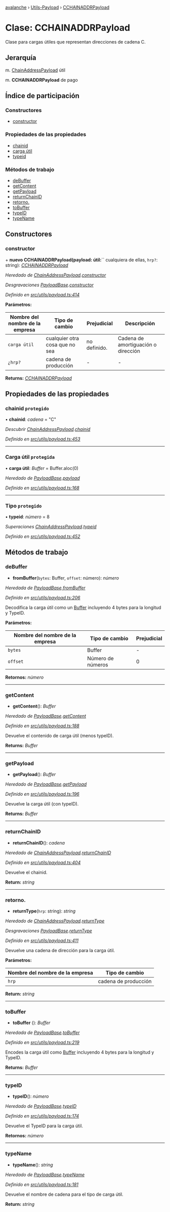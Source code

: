 [avalanche](../README.md) › [Utils-Payload](../modules/utils_payload.md) › [CCHAINADDRPayload](utils_payload.cchainaddrpayload.md)

# Clase: CCHAINADDRPayload

Clase para cargas útiles que representan direcciones de cadena C.

## Jerarquía

m. [ChainAddressPayload](utils_payload.chainaddresspayload.md) útil

m. **CCHAINADDRPayload** de pago

## Índice de participación

### Constructores

* [constructor](utils_payload.cchainaddrpayload.md#constructor)

### Propiedades de las propiedades

* [chainid](utils_payload.cchainaddrpayload.md#protected-chainid)
* [carga útil](utils_payload.cchainaddrpayload.md#protected-payload)
* [typeid](utils_payload.cchainaddrpayload.md#protected-typeid)

### Métodos de trabajo

* [deBuffer](utils_payload.cchainaddrpayload.md#frombuffer)
* [getContent](utils_payload.cchainaddrpayload.md#getcontent)
* [getPayload](utils_payload.cchainaddrpayload.md#getpayload)
* [returnChainID](utils_payload.cchainaddrpayload.md#returnchainid)
* [retorno.](utils_payload.cchainaddrpayload.md#returntype)
* [toBuffer](utils_payload.cchainaddrpayload.md#tobuffer)
* [typeID](utils_payload.cchainaddrpayload.md#typeid)
* [typeName](utils_payload.cchainaddrpayload.md#typename)

## Constructores

### constructor

\+ **nuevo CCHAINADDRPayload(payload: útil:**`` cualquiera de ellas, `hrp?`: string): *[CCHAINADDRPayload](utils_payload.cchainaddrpayload.md)*

*Heredado de [ChainAddressPayload](utils_payload.chainaddresspayload.md).[constructor](utils_payload.chainaddresspayload.md#constructor)*

*Desgravaciones [PayloadBase](utils_payload.payloadbase.md).[constructor](utils_payload.payloadbase.md#constructor)*

*Definido en [src/utils/payload.ts:414](https://github.com/ava-labs/avalanchejs/blob/ae78dee/src/utils/payload.ts#L414)*

**Parámetros:**

| Nombre del nombre de la empresa | Tipo de cambio | Prejudicial | Descripción |
------ | ------ | ------ | ------ |
| `carga útil` | cualquier otra cosa que no sea | no definido. | Cadena de amortiguación o dirección |
| `¿hrp?` | cadena de producción | - | - |

**Returns:** *[CCHAINADDRPayload](utils_payload.cchainaddrpayload.md)*

## Propiedades de las propiedades

### chainid `protegido`

• **chainid**: *cadena* = "C"

*Descubrir [ChainAddressPayload](utils_payload.chainaddresspayload.md).[chainid](utils_payload.chainaddresspayload.md#protected-chainid)*

*Definido en [src/utils/payload.ts:453](https://github.com/ava-labs/avalanchejs/blob/ae78dee/src/utils/payload.ts#L453)*

___

### Carga útil `protegida`

• **carga útil**: *Buffer* = Buffer.aloc(0)

*Heredado de [PayloadBase](utils_payload.payloadbase.md).[payload](utils_payload.payloadbase.md#protected-payload)*

*Definido en [src/utils/payload.ts:168](https://github.com/ava-labs/avalanchejs/blob/ae78dee/src/utils/payload.ts#L168)*

___

### Tipo `protegido`

• **typeid**: *número* = 8

*Superaciones [ChainAddressPayload](utils_payload.chainaddresspayload.md).[typeid](utils_payload.chainaddresspayload.md#protected-typeid)*

*Definido en [src/utils/payload.ts:452](https://github.com/ava-labs/avalanchejs/blob/ae78dee/src/utils/payload.ts#L452)*

## Métodos de trabajo

### deBuffer

- **fromBuffer**(`bytes`: Buffer, `offset`: número): *número*

*Heredada de [PayloadBase](utils_payload.payloadbase.md).[fromBuffer](utils_payload.payloadbase.md#frombuffer)*

*Definido en [src/utils/payload.ts:206](https://github.com/ava-labs/avalanchejs/blob/ae78dee/src/utils/payload.ts#L206)*

Decodifica la carga útil como un [Buffer](https://github.com/feross/buffer) incluyendo 4 bytes para la longitud y TypeID.

**Parámetros:**

| Nombre del nombre de la empresa | Tipo de cambio | Prejudicial |
------ | ------ | ------ |
| `bytes` | Buffer | - |
| `offset` | Número de números | 0 |

**Retornos:** *número*

___

### getContent

- **getContent**(): *Buffer*

*Heredado de [PayloadBase](utils_payload.payloadbase.md).[getContent](utils_payload.payloadbase.md#getcontent)*

*Definido en [src/utils/payload.ts:188](https://github.com/ava-labs/avalanchejs/blob/ae78dee/src/utils/payload.ts#L188)*

Devuelve el contenido de carga útil (menos typeID).

**Returns:** *Buffer*

___

### getPayload

- **getPayload**(): *Buffer*

*Heredado de [PayloadBase](utils_payload.payloadbase.md).[getPayload](utils_payload.payloadbase.md#getpayload)*

*Definido en [src/utils/payload.ts:196](https://github.com/ava-labs/avalanchejs/blob/ae78dee/src/utils/payload.ts#L196)*

Devuelve la carga útil (con typeID).

**Returns:** *Buffer*

___

### returnChainID

- **returnChainID**(): *cadena*

*Heredado de [ChainAddressPayload](utils_payload.chainaddresspayload.md).[returnChainID](utils_payload.chainaddresspayload.md#returnchainid)*

*Definido en [src/utils/payload.ts:404](https://github.com/ava-labs/avalanchejs/blob/ae78dee/src/utils/payload.ts#L404)*

Devuelve el chainid.

**Return:** *string*

___

### retorno.

- **returnType**(`hrp`: string): *string*

*Heredado de [ChainAddressPayload](utils_payload.chainaddresspayload.md).[returnType](utils_payload.chainaddresspayload.md#returntype)*

*Desgravaciones [PayloadBase](utils_payload.payloadbase.md).[returnType](utils_payload.payloadbase.md#abstract-returntype)*

*Definido en [src/utils/payload.ts:411](https://github.com/ava-labs/avalanchejs/blob/ae78dee/src/utils/payload.ts#L411)*

Devuelve una cadena de dirección para la carga útil.

**Parámetros:**

| Nombre del nombre de la empresa | Tipo de cambio |
------ | ------ |
| `hrp` | cadena de producción |

**Return:** *string*

___

### toBuffer

- **toBuffer** (): *Buffer*

*Heredada de [PayloadBase](utils_payload.payloadbase.md).[toBuffer](utils_payload.payloadbase.md#tobuffer)*

*Definido en [src/utils/payload.ts:219](https://github.com/ava-labs/avalanchejs/blob/ae78dee/src/utils/payload.ts#L219)*

Encodes la carga útil como [Buffer](https://github.com/feross/buffer) incluyendo 4 bytes para la longitud y TypeID.

**Returns:** *Buffer*

___

### typeID

- **typeID**(): *número*

*Heredado de [PayloadBase](utils_payload.payloadbase.md).[typeID](utils_payload.payloadbase.md#typeid)*

*Definido en [src/utils/payload.ts:174](https://github.com/ava-labs/avalanchejs/blob/ae78dee/src/utils/payload.ts#L174)*

Devuelve el TypeID para la carga útil.

**Retornos:** *número*

___

### typeName

- **typeName**(): *string*

*Heredado de [PayloadBase](utils_payload.payloadbase.md).[typeName](utils_payload.payloadbase.md#typename)*

*Definido en [src/utils/payload.ts:181](https://github.com/ava-labs/avalanchejs/blob/ae78dee/src/utils/payload.ts#L181)*

Devuelve el nombre de cadena para el tipo de carga útil.

**Return:** *string*
